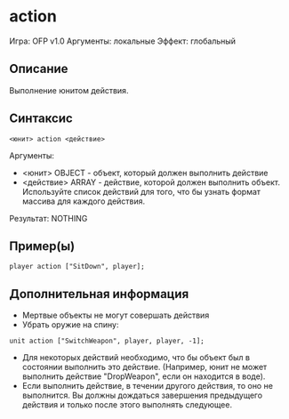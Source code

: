 # action

Игра: OFP v1.0
Аргументы: локальные
Эффект: глобальный

## Описание

Выполнение юнитом действия.

## Синтаксис

```SQF
<юнит> action <действие>
```

Аргументы:

* <юнит> OBJECT - объект, который должен выполнить действие
* <действие> ARRAY - действие, которой должен выполнить объект. Используйте список действий для того, что бы узнать формат массива для каждого действия.

Результат:
NOTHING

## Пример(ы)

```SQF
player action ["SitDown", player];
```

## Дополнительная информация

* Мертвые объекты не могут совершать действия
* Убрать оружие на спину:

```SQF
unit action ["SwitchWeapon", player, player, -1];
```

* Для некоторых действий необходимо, что бы объект был в состоянии выполнить это действие. (Например, юнит не может выполнить действие "DropWeapon", если он находится в воде).
* Если выполнить действие, в течении другого действия, то оно не выполнится. Вы должны дождаться завершения предыдущего действия и только после этого выполнять следующее.